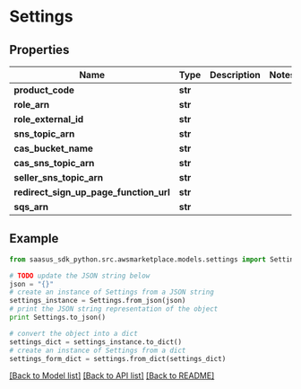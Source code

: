 # Settings


## Properties
Name | Type | Description | Notes
------------ | ------------- | ------------- | -------------
**product_code** | **str** |  | 
**role_arn** | **str** |  | 
**role_external_id** | **str** |  | 
**sns_topic_arn** | **str** |  | 
**cas_bucket_name** | **str** |  | 
**cas_sns_topic_arn** | **str** |  | 
**seller_sns_topic_arn** | **str** |  | 
**redirect_sign_up_page_function_url** | **str** |  | 
**sqs_arn** | **str** |  | 

## Example

```python
from saasus_sdk_python.src.awsmarketplace.models.settings import Settings

# TODO update the JSON string below
json = "{}"
# create an instance of Settings from a JSON string
settings_instance = Settings.from_json(json)
# print the JSON string representation of the object
print Settings.to_json()

# convert the object into a dict
settings_dict = settings_instance.to_dict()
# create an instance of Settings from a dict
settings_form_dict = settings.from_dict(settings_dict)
```
[[Back to Model list]](../README.md#documentation-for-models) [[Back to API list]](../README.md#documentation-for-api-endpoints) [[Back to README]](../README.md)


